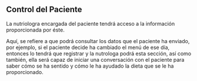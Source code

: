 ## Control del Paciente

La nutriologra encargada del paciente tendrá acceso a la información proporcionada por éste.

Aquí, se refiere a que podrá consultar los datos que el paciente ha enviado, por ejemplo, si el paciente decide ha cambiado el menú de ese día, entonces lo tendrá que registrar y la nutrologa podrá esta sección, así como también, ella será capaz de iniciar una conversación con el paciente para saber cómo se ha sentido y cómo le ha ayudado la dieta que se le ha proporcionado.